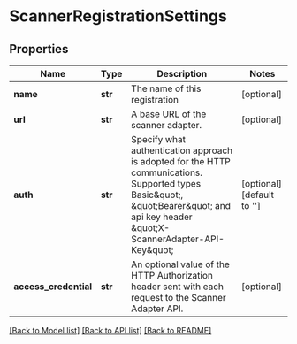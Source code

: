 # ScannerRegistrationSettings

## Properties
Name | Type | Description | Notes
------------ | ------------- | ------------- | -------------
**name** | **str** | The name of this registration | [optional] 
**url** | **str** | A base URL of the scanner adapter. | [optional] 
**auth** | **str** | Specify what authentication approach is adopted for the HTTP communications. Supported types Basic\&quot;, \&quot;Bearer\&quot; and api key header \&quot;X-ScannerAdapter-API-Key\&quot;  | [optional] [default to '']
**access_credential** | **str** | An optional value of the HTTP Authorization header sent with each request to the Scanner Adapter API.  | [optional] 

[[Back to Model list]](../README.md#documentation-for-models) [[Back to API list]](../README.md#documentation-for-api-endpoints) [[Back to README]](../README.md)

